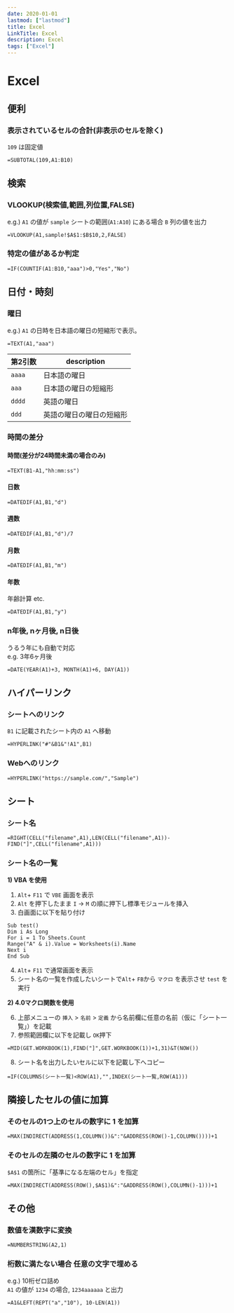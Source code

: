 ```yaml
---
date: 2020-01-01
lastmod: ["lastmod"]
title: Excel
LinkTitle: Excel
description: Excel
tags: ["Excel"]
---
```


# Excel

## 便利

### 表示されているセルの合計(非表示のセルを除く)

`109` は固定値
```text
=SUBTOTAL(109,A1:B10)
```

## 検索

### VLOOKUP(検索値,範囲,列位置,FALSE)
e.g.) ```A1``` の値が ```sample``` シートの範囲(```A1:A10```) にある場合 ```B``` 列の値を出力
```text
=VLOOKUP(A1,sample!$A$1:$B$10,2,FALSE)
```

### 特定の値があるか判定
```text
=IF(COUNTIF(A1:B10,"aaa")>0,"Yes","No")
```

## 日付・時刻
### 曜日
e.g.) ```A1``` の日時を日本語の曜日の短縮形で表示。
```text
=TEXT(A1,"aaa")
```
|第2引数|description|
|---|---|
|```aaaa```|日本語の曜日|土曜日|
|```aaa```|日本語の曜日の短縮形|土|
|```dddd```|英語の曜日|Saturday|
|```ddd```|英語の曜日の曜日の短縮形|Sat|

### 時間の差分

#### 時間(差分が24時間未満の場合のみ)
```text
=TEXT(B1-A1,"hh:mm:ss")
```

#### 日数
```text
=DATEDIF(A1,B1,"d")
```
#### 週数
```text
=DATEDIF(A1,B1,"d")/7
```
#### 月数
```text
=DATEDIF(A1,B1,"m")
```
#### 年数
年齢計算 etc.
```text
=DATEDIF(A1,B1,"y")
```

### n年後, nヶ月後, n日後
うるう年にも自動で対応  
e.g. 3年6ヶ月後
```text
=DATE(YEAR(A1)+3, MONTH(A1)+6, DAY(A1))
```

## ハイパーリンク

### シートへのリンク
```B1``` に記載されたシート内の ```A1``` へ移動
```text
=HYPERLINK("#"&B1&"!A1",B1)
```

### Webへのリンク
```text
=HYPERLINK("https://sample.com/","Sample")
```

## シート

### シート名
```text
=RIGHT(CELL("filename",A1),LEN(CELL("filename",A1))-FIND("]",CELL("filename",A1)))
```

### シート名の一覧

**1) VBA を使用**

1. ```Alt```+ ```F11``` で ```VBE``` 画面を表示
2. ```Alt``` を押下したまま ```I``` → ```M``` の順に押下し標準モジュールを挿入
3. 白画面に以下を貼り付け
```text
Sub test()
Dim i As Long
For i = 1 To Sheets.Count
Range("A" & i).Value = Worksheets(i).Name
Next i
End Sub
```
4. ```Alt```+ ```F11``` で通常画面を表示
5. シート名の一覧を作成したいシートで```Alt```+ ```FB```から ```マクロ``` を表示させ ```test``` を実行

**2) 4.0マクロ関数を使用**

6. 上部メニューの ```挿入``` > ```名前``` > ```定義``` から名前欄に任意の名前（仮に「シート一覧」）を記載
7. 参照範囲欄に以下を記載し ```OK```押下
```text
=MID(GET.WORKBOOK(1),FIND("]",GET.WORKBOOK(1))+1,31)&T(NOW())
```
8. シート名を出力したいセルに以下を記載し下へコピー
```text
=IF(COLUMNS(シート一覧)<ROW(A1),"",INDEX(シート一覧,ROW(A1)))
```

## 隣接したセルの値に加算

### そのセルの1つ上のセルの数字に 1 を加算
```text
=MAX(INDIRECT(ADDRESS(1,COLUMN())&":"&ADDRESS(ROW()-1,COLUMN())))+1
```

### そのセルの左隣のセルの数字に 1 を加算
```$A$1``` の箇所に「基準になる左端のセル」を指定
```text
=MAX(INDIRECT(ADDRESS(ROW(),$A$1)&":"&ADDRESS(ROW(),COLUMN()-1)))+1
```


## その他

### 数値を漢数字に変換

```text
=NUMBERSTRING(A2,1)
```

### 桁数に満たない場合 任意の文字で埋める
e.g.) 10桁ゼロ詰め  
```A1``` の値が ```1234``` の場合, ```1234aaaaaa``` と出力
```text
=A1&LEFT(REPT("a","10"), 10-LEN(A1))
```

